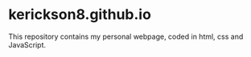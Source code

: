 # kerickson8.github.io
This repository contains my personal webpage, coded in html, css and JavaScript. 
